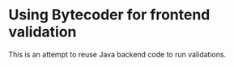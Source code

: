 # Using Bytecoder for frontend validation

This is an attempt to reuse Java backend code to run validations.